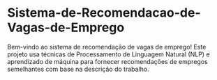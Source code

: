 # Sistema-de-Recomendacao-de-Vagas-de-Emprego
Bem-vindo ao sistema de recomendação de vagas de emprego! Este projeto usa técnicas de Processamento de Linguagem Natural (NLP) e aprendizado de máquina para fornecer recomendações de empregos semelhantes com base na descrição do trabalho.
